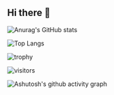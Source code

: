 ## Hi there 👋
![Anurag's GitHub stats](https://github-readme-stats.vercel.app/api?username=LTDaishi)

![Top Langs](https://github-readme-stats.vercel.app/api/top-langs/?username=LTDaishi)

![trophy](https://github-profile-trophy.vercel.app/?username=LTDaishi)

![visitors](https://img.shields.io/badge/hello-world)

![Ashutosh's github activity graph](https://github-readme-activity-graph.vercel.app/graph?username=LTDaishi)
<!--
**LTDaishi/LTDaishi** is a ✨ _special_ ✨ repository because its `README.md` (this file) appears on your GitHub profile.

Here are some ideas to get you started:

- 🔭 I’m currently working on ...
- 🌱 I’m currently learning ...
- 👯 I’m looking to collaborate on ...
- 🤔 I’m looking for help with ...
- 💬 Ask me about ...
- 📫 How to reach me: ...
- 😄 Pronouns: ...
- ⚡ Fun fact: ...
-->
